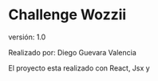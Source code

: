 # Challenge Wozzii

versión: 1.0

Realizado por: Diego Guevara Valencia

El proyecto esta realizado con React, Jsx y


